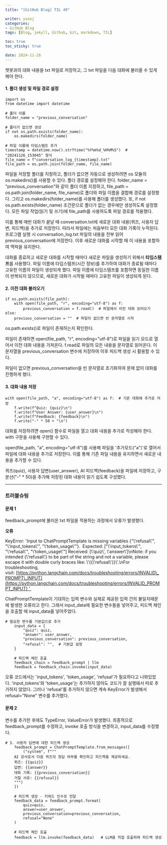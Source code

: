 ```yaml
---
title: "[GitHub Blog] TIL 49"

writer: ysooj
categories:
- GitHub Blog
tags: [Blog, jekyll, Github, Git, markdown, TIL]

toc: true
toc_sticky: true

date: 2024-11-26
---
```


챗봇과의 대화 내용을 txt 파일로 저장하고, 그 txt 파일을 다음 대화에 불러올 수 있게 해야 한다.

#### **1\. 폴더 생성 및 파일 경로 설정**

```
import os
from datetime import datetime

# 폴더 이름
folder_name = "previous_conversation"

# 폴더가 없으면 생성
if not os.path.exists(folder_name):
    os.makedirs(folder_name)

# 파일 이름에 타임스탬프 추가
timestamp = datetime.now().strftime("%Y%m%d_%H%M%S")  # "20241126_153045" 형식
file_name = f"conversation_log_{timestamp}.txt"
file_path = os.path.join(folder_name, file_name)
```

파일을 저장할 폴더를 지정하고, 폴더가 없으면 자동으로 생성하려면 os 모듈의 os.makedirs()를 사용할 수 있다. 폴더 경로를 설정해야 한다. folder\_name = "previous\_conversation"와 같이 폴더 이름 지정하고, file\_path = os.path.join(folder\_name, file\_name)로 폴더와 파일 이름을 결합해 경로를 설정했다. 그리고 os.makedirs(folder\_name)를 사용해 폴더를 생성했다. 또, if not os.path.exists(folder\_name) 조건문으로 폴더가 없는 경우에만 생성하도록 설정했다. 모든 파일 작업(읽기 및 쓰기)에 file\_path를 사용하도록 파일 경로를 적용했다.

이를 통해 매번 대화가 끝날 때 conversation.txt에 새로운 대화 내용(퀴즈, 사용자 답변, 피드백)을 추가로 저장한다. 따라서 파일에는 처음부터 모든 대화 기록이 누적된다. 프로그램 실행 시 conversation\_log.txt 파일의 내용을 전부 읽어 previous\_conversation에 저장한다. 이후 새로운 대화를 시작할 때 이 내용을 포함하여 맥락을 유지한다.

대화를 종료하고 새로운 대화를 시작할 때마다 새로운 파일을 생성하기 위해서 **타임스탬프**를 사용했다. 파일 이름에 타임스탬프(시간 정보)를 추가하여 대화가 종료될 때마다 고유한 이름의 파일이 생성되게 했다. 파일 이름에 타임스탬프를 포함하면 동일한 이름이 반복되지 않으므로, 새로운 대화가 시작될 때마다 고유한 파일이 생성되게 된다.

#### **2\. 이전 대화 불러오기**

```
if os.path.exists(file_path):
    with open(file_path, "r", encoding="utf-8") as f:
        previous_conversation = f.read()  # 파일에서 이전 대화 읽어오기
else:
    previous_conversation = ""  # 파일이 없으면 빈 문자열로 시작
```

os.path.exists()로 파일이 존재하는지 확인한다.

파일이 존재하면 open(file\_path, "r", encoding="utf-8")로 파일을 읽기 모드로 열어서 이전 대화 내용을 가져온다. f.read로 파일의 모든 내용을 문자열로 읽어온다. 이 문자열을 previous\_conversation 변수에 저장하여 이후 피드백 생성 시 활용할 수 있다.

파일이 없으면 previous\_conversation을 빈 문자열로 초기화하여 문제 없이 대화를 진행하게 했다.

#### **3\. 대화 내용 저장**

```
with open(file_path, "a", encoding="utf-8") as f:  # 기존 대화에 추가로 저장
    f.write(f"Quiz: {quiz}\n")
    f.write(f"User Answer: {user_answer}\n")
    f.write(f"Feedback: {feedback}\n")
    f.write("-" * 50 + "\n")
```

대화를 저장하려면 open() 함수로 파일을 열고 대화 내용을 추가로 작성해야 한다. with 구문을 사용해 구현할 수 있다.

open(file\_path, "a", encoding="utf-8")를 사용해 파일을 '추가모드("a")'로 열어서 파일에 대화 내용을 추가로 저장한다. 이를 통해 기존 파일 내용을 유지하면서 새로운 내용을 추가할 수 있다.

퀴즈(quiz), 사용자 답변(user\_answer), AI 피드백(feedback)을 파일에 저장하고, 구분선("-" \* 50)을 추가해 저장된 대화 내용이 읽기 쉽도록 구성했다.

---

### **트러블슈팅**

#### **문제 1**

feedback\_prompt에 불러온 txt 파일을 적용하는 과정에서 오류가 발생했다. 

**오류**

KeyError: 'Input to ChatPromptTemplate is missing variables {"\\'refusal\\'", "\\'input\_tokens\\'", "\\'token\_usage\\'"}.  Expected: \["\\'input\_tokens\\'", "\\'refusal\\'", "\\'token\_usage\\'"\] Received: \[\\'quiz\\', \\'answer\\'\]\\nNote: if you intended {\\'refusal\\'} to be part of the string and not a variable, please escape it with double curly braces like: \\'{{\\'refusal\\'}}\\'.\\nFor troubleshooting, visit: [https://python.langchain.com/docs/troubleshooting/errors/INVALID\_PROMPT\_INPUT](https://python.langchain.com/docs/troubleshooting/errors/INVALID_PROMPT_INPUT) ' 

ChatPromptTemplate이 기대하는 입력 변수와 실제로 제공된 입력 간의 불일치때문에 발생한 오류라고 한다. 그래서 input\_data에 필요한 변수들을 넣어주고, 피드백 체인을 호출할 때 input\_data를 넣어주었다.

```
# 필요한 변수를 기본값으로 추가
    input_data = {
        "quiz": quiz,
        "answer": user_answer,
        "previous_conversation": previous_conversation,
        "refusal": "",  # 기본값 설정
    }

    # 피드백 체인 호출
    feedback_chain = feedback_prompt | llm
    feedback = feedback_chain.invoke(input_data)
```

오류 코드에서는 'input\_tokens', 'token\_usage', 'refusal'가 필요하다고 나와있었다. 'input\_tokens'와 'token\_usage'는 추가하지 않아도 코드가 잘 실행돼서 따로 추가하지 않았다. 그러나 'refusal'를 추가하지 않으면 계속 KeyError가 발생해서 refusal="None" 변수를 추가했다.

#### **문제 2**

변수를 추가한 후에도 TypeError, ValueError가 발생했다. 최종적으로 feedback\_prompt를 수정하고, invoke 호출 방식을 변경하고, input\_data를 수정했다. 

```
# 3. 사용자 답변에 대한 피드백 생성
    feedback_prompt = ChatPromptTemplate.from_messages([
        ("system", f"""
    AI 강사로서 다음 퀴즈의 정답 여부를 확인하고 피드백을 제공하세요.
    퀴즈: {{quiz}}
    답변: {{answer}}
    대화 기록: {{previous_conversation}}
    거절 사유: {{refusal}}
    """)
    ])

    # 피드백 생성 - 키워드 인수로 전달
    feedback_data = feedback_prompt.format(
        quiz=quiz,
        answer=user_answer,
        previous_conversation=previous_conversation,
        refusal="None"
    )

    # 피드백 체인 호출
    feedback = llm.invoke(feedback_data)   # LLM을 직접 호출하여 피드백 생성
```